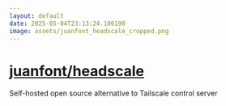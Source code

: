 ```yaml
---
layout: default
date: 2025-05-04T23:13:24.106190
image: assets/juanfont_headscale_cropped.png
---
```


# [juanfont/headscale](https://github.com/juanfont/headscale)

Self-hosted open source alternative to Tailscale control server
